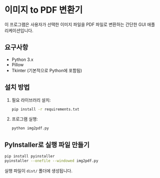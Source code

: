 # 이미지 to PDF 변환기

이 프로그램은 사용자가 선택한 이미지 파일을 PDF 파일로 변환하는 간단한 GUI 애플리케이션입니다.

## 요구사항

- Python 3.x
- Pillow
- Tkinter (기본적으로 Python에 포함됨)

## 설치 방법

1. 필요 라이브러리 설치:
   ```sh
   pip install -r requirements.txt
   ```

2. 프로그램 실행:
   ```sh
   python img2pdf.py
   ```

## PyInstaller로 실행 파일 만들기

```sh
pip install pyinstaller
pyinstaller --onefile --windowed img2pdf.py
```

실행 파일이 `dist/` 폴더에 생성됩니다.
